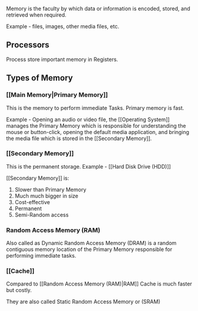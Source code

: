 
Memory is the faculty by which data or information is encoded, stored, and retrieved when required.

Example - files, images, other media files, etc.
## Processors

Process store important memory in Registers.
## Types of Memory
### [[Main Memory|Primary Memory]]

This is the memory to perform immediate Tasks. Primary memory is fast.

Example - Opening an audio or video file, the [[Operating System]] manages the Primary Memory which is responsible for understanding the mouse or button-click, opening the default media application, and bringing the media file which is stored in the [[Secondary Memory]].
### [[Secondary Memory]]

This is the permanent storage. Example - [[Hard Disk Drive (HDD)]]

[[Secondary Memory]] is:

1. Slower than Primary Memory
2. Much much bigger in size
3. Cost-effective
4. Permanent
5. Semi-Random access
### Random Access Memory (RAM)

Also called as Dynamic Random Access Memory (DRAM) is a random contiguous memory location of the Primary Memory responsible for performing immediate tasks.
### [[Cache]]

Compared to [[Random Access Memory (RAM)|RAM]] Cache is much faster but costly.

They are also called Static Random Access Memory or (SRAM)